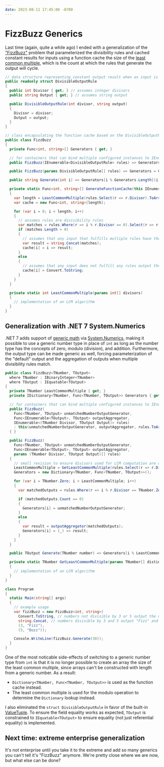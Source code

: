```yaml
---
date: 2023-08-11 17:45:00 -0700
---
```

# FizzBuzz Generics

Last time (again, quite a while ago) I ended with a generalization of the ["FizzBuzz"](https://wiki.c2.com/?FizzBuzzTest)
problem that parameterized the divisibility rules and cached constant results for inputs using a function cache the size of the
[least common multiple](https://en.wikipedia.org/wiki/Least_common_multiple), which is the count at which the rules that generate
the output will cycle.

```csharp
// data structure representing constant output result when an input is divisible by the divisor
public readonly struct DivisibleOutputRule
{
  public int Divisor { get; } // assumes integer divisors
  public string Output { get; } // assumes string output

  public DivisibleOutputRule(int divisor, string output)
  {
    Divisor = divisor;
    Output = output;
  }
}

// class encapsulating the function cache based on the DivisibleOutputRule
public class FizzBuzz
{
  private Func<int, string>[] Generators { get; }

  // for containers that can bind multiple configured instances to IEnumerable<T>
  public FizzBuzz(IEnumerable<DivisibleOutputRule> rules) => Generators = GenerateFunctionCache(rules);

  public FizzBuzz(params DivisibleOutputRule[] rules) => Generators = GenerateFunctionCache(rules);

  public string Generate(int i) => Generators[i % Generators.Length](i);

  private static Func<int, string>[] GenerateFunctionCache(this IEnumerable<DivisibleOutputRule> rules)
  {
    var length = LeastCommonMultiple(rules.Select(r => r.Divisor).ToArray());
    var cache = new Func<int, string>[length];

    for (var i = 0; i < length; i++)
    {
      // assumes rules are divisibility rules
      var matches = rules.Where(r => i % r.Divisor == 0).Select(r => r.Output).ToList();
      if (matches.Length > 0)
      {
        // assumes that any input that fulfills multiple rules have their output concatenated
        var result = string.Concat(matches);
        cache[i] = i => result;
      }
      else
      {
        // assumes that any input does not fulfill any rules output their string representation
        cache[i] = Convert.ToString;
      }
    }
  }

  private static int LeastCommonMultiple(params int[] divisors)
  {
    // implementation of an LCM algorithm
  }
}
```

## Generalization with .NET 7 System.Numerics

.NET 7 adds support of [generic math](https://learn.microsoft.com/en-us/dotnet/standard/generics/math) via
[System.Numerics](https://learn.microsoft.com/en-us/dotnet/api/system.numerics?view=net-7.0), making it possible to use a
generic number type in place of `int` as long as the number type has the concepts of zero, modulo (division), and addition.
Furthermore, the output type can be made generic as well, forcing parameterization of the "default" output and the
aggregation of outputs when multiple divisibility rules match.

```csharp
public class FizzBuzz<TNumber, TOutput>
  where TNumber : IBinaryInteger<TNumber>
  where TOutput : IEquatable<TOutput>
{
  private TNumber LeastCommonMultiple { get; }
  private IDictionary<TNumber, Func<TNumber, TOutput>> Generators { get; }

  // for containers that can bind multiple configured instances to IEnumerable<T>
  public FizzBuzz(
    Func<TNumber, TOutput> unmatchedNumberOutputGenerator,
    Func<IEnumerable<TOutput>, TOutput> outputAggregator,
    IEnumerable<(TNumber Divisor, TOutput Output)> rules)
    : this(unmatchedNumberOutputGenerator, outputAggregator, rules.ToArray())
  { }

  public FizzBuzz(
    Func<TNumber, TOutput> unmatchedNumberOutputGenerator,
    Func<IEnumerable<TOutput>, TOutput> outputAggregator,
    params (TNumber Divisor, TOutput Output)[] rules)
  {
    // small revision to ensure divisors used for LCM computation are distinct since LCM(a, b, b) == LCM(a, b)
    LeastCommonMultiple = GetLeastCommonMultiple(rules.Select(r => r.Divisor).Distinct().ToArray());
    Generators = new Dictionary<TNumber, Func<TNumber, TOutput>>();

    for (var i = TNumber.Zero; i < LeastCommonMultiple; i++)
    {
      var matchedOutputs = rules.Where(r => i % r.Divisor == TNumber.Zero).Select(r => r.Output).ToList();

      if (matchedOutputs.Count == 0)
      {
        Generators[i] = unmatchedNumberOutputGenerator;
      }
      else
      {
        var result = outputAggregator(matchedOutputs);
        Generators[i] = (_) => result;
      }
    }
  }

  public TOutput Generate(TNumber number) => Generators[i % LeastCommonMultiple](number);

  private static TNumber GetLeastCommonMultiple(params TNumber[] distinctDivisors)
  {
    // implementation of an LCM algorithm
  }
}

class Program
{
  static Main(string[] args)
  {
    // example usage
    var fizzBuzz = new FizzBuzz<int, string>(
      Convert.ToString, // numbers not divisible by 3 or 5 output the number as a string
      string.Concat, // numbers divisible by 3 and 5 output "Fizz" and "Buzz" concatenated together
      (3, "Fizz"),
      (5, "Buzz"));

    Console.WriteLine(fizzBuzz.Generate(30));
  }
}
```

One of the most noticable side-effects of switching to a generic number type from `int` is that it is no longer possible
to create an array the size of the least common multiple, since arrays can't be constructed with length from a generic number.
As a result:
- `Dictionary<TNumber, Func<TNumber, TOutput>>` is used as the function cache instead.
- The least common multiple is used for the modulo operation to determine the `Dictionary` lookup instead.

I also eliminated the `struct DivisibleOutputRule` in favor of the built-in
[ValueTuple](https://learn.microsoft.com/en-us/dotnet/api/system.valuetuple?view=net-7.0). To ensure the field equality works
as expected, `TOutput` is constrained to `IEquatable<TOutput>` to ensure equality (not just referential equality) is implemented.

## Next time: extreme enterprise generalization

It's not enterprise until you take it to the extreme and add so many generics you can't tell it's "FizzBuzz" anymore.
We're pretty close where we are now, but what else can be done?
